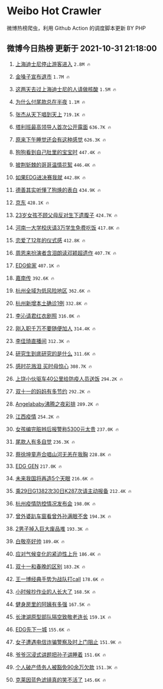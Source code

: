 # Weibo Hot Crawler 



微博热榜爬虫，利用 Github Action 的调度脚本更新 BY PHP 


## 微博今日热榜 更新于 2021-10-31 21:18:00 
1. [上海迪士尼停止游客进入](https://s.weibo.com/weibo?q=%23%E4%B8%8A%E6%B5%B7%E8%BF%AA%E5%A3%AB%E5%B0%BC%E5%81%9C%E6%AD%A2%E6%B8%B8%E5%AE%A2%E8%BF%9B%E5%85%A5%23&Refer=top) `2.8M 🔥` 

1. [金嗓子宣布退市](https://s.weibo.com/weibo?q=%23%E9%87%91%E5%97%93%E5%AD%90%E5%AE%A3%E5%B8%83%E9%80%80%E5%B8%82%23&Refer=top) `1.7M 🔥` 

1. [这两天去过上海迪士尼的人请做核酸](https://s.weibo.com/weibo?q=%23%E8%BF%99%E4%B8%A4%E5%A4%A9%E5%8E%BB%E8%BF%87%E4%B8%8A%E6%B5%B7%E8%BF%AA%E5%A3%AB%E5%B0%BC%E7%9A%84%E4%BA%BA%E8%AF%B7%E5%81%9A%E6%A0%B8%E9%85%B8%23&Refer=top) `1.5M 🔥` 

1. [为什么付尾款总在半夜](https://s.weibo.com/weibo?q=%23%E4%B8%BA%E4%BB%80%E4%B9%88%E4%BB%98%E5%B0%BE%E6%AC%BE%E6%80%BB%E5%9C%A8%E5%8D%8A%E5%A4%9C%23&Refer=top) `1.1M 🔥` 

1. [张杰从天下唱到天上](https://s.weibo.com/weibo?q=%23%E5%BC%A0%E6%9D%B0%E4%BB%8E%E5%A4%A9%E4%B8%8B%E5%94%B1%E5%88%B0%E5%A4%A9%E4%B8%8A%23&Refer=top) `719.1K 🔥` 

1. [塔利班最高领导人首次公开露面](https://s.weibo.com/weibo?q=%23%E5%A1%94%E5%88%A9%E7%8F%AD%E6%9C%80%E9%AB%98%E9%A2%86%E5%AF%BC%E4%BA%BA%E9%A6%96%E6%AC%A1%E5%85%AC%E5%BC%80%E9%9C%B2%E9%9D%A2%23&Refer=top) `636.7K 🔥` 

1. [原来下午睡觉还会有这种感觉](https://s.weibo.com/weibo?q=%23%E5%8E%9F%E6%9D%A5%E4%B8%8B%E5%8D%88%E7%9D%A1%E8%A7%89%E8%BF%98%E4%BC%9A%E6%9C%89%E8%BF%99%E7%A7%8D%E6%84%9F%E8%A7%89%23&Refer=top) `626.3K 🔥` 

1. [狗狗看到自己肚里的宝宝时](https://s.weibo.com/weibo?q=%23%E7%8B%97%E7%8B%97%E7%9C%8B%E5%88%B0%E8%87%AA%E5%B7%B1%E8%82%9A%E9%87%8C%E7%9A%84%E5%AE%9D%E5%AE%9D%E6%97%B6%23&Refer=top) `447.4K 🔥` 

1. [披荆斩棘的哥哥温情花絮](https://s.weibo.com/weibo?q=%23%E6%8A%AB%E8%8D%86%E6%96%A9%E6%A3%98%E7%9A%84%E5%93%A5%E5%93%A5%E6%B8%A9%E6%83%85%E8%8A%B1%E7%B5%AE%23&Refer=top) `446.4K 🔥` 

1. [如果EDG进决赛我就](https://s.weibo.com/weibo?q=%23%E5%A6%82%E6%9E%9CEDG%E8%BF%9B%E5%86%B3%E8%B5%9B%E6%88%91%E5%B0%B1%23&Refer=top) `442.8K 🔥` 

1. [德善其实听懂了狗焕的表白](https://s.weibo.com/weibo?q=%23%E5%BE%B7%E5%96%84%E5%85%B6%E5%AE%9E%E5%90%AC%E6%87%82%E4%BA%86%E7%8B%97%E7%84%95%E7%9A%84%E8%A1%A8%E7%99%BD%23&Refer=top) `434.9K 🔥` 

1. [京东](https://s.weibo.com/weibo?q=%E4%BA%AC%E4%B8%9C&Refer=top) `428.1K 🔥` 

1. [23岁女孩不顾父母反对生下遗腹子](https://s.weibo.com/weibo?q=%2323%E5%B2%81%E5%A5%B3%E5%AD%A9%E4%B8%8D%E9%A1%BE%E7%88%B6%E6%AF%8D%E5%8F%8D%E5%AF%B9%E7%94%9F%E4%B8%8B%E9%81%97%E8%85%B9%E5%AD%90%23&Refer=top) `424.7K 🔥` 

1. [河南一大学校庆请3万学生免费吃饭](https://s.weibo.com/weibo?q=%23%E6%B2%B3%E5%8D%97%E4%B8%80%E5%A4%A7%E5%AD%A6%E6%A0%A1%E5%BA%86%E8%AF%B73%E4%B8%87%E5%AD%A6%E7%94%9F%E5%85%8D%E8%B4%B9%E5%90%83%E9%A5%AD%23&Refer=top) `417.8K 🔥` 

1. [恋爱了12年的仪式感](https://s.weibo.comjavascript:void(0);) `412.8K 🔥` 

1. [周恩来扮演者含泪朗读邓颖超遗作](https://s.weibo.com/weibo?q=%23%E5%91%A8%E6%81%A9%E6%9D%A5%E6%89%AE%E6%BC%94%E8%80%85%E5%90%AB%E6%B3%AA%E6%9C%97%E8%AF%BB%E9%82%93%E9%A2%96%E8%B6%85%E9%81%97%E4%BD%9C%23&Refer=top) `407.7K 🔥` 

1. [EDG偷家](https://s.weibo.com/weibo?q=%23EDG%E5%81%B7%E5%AE%B6%23&Refer=top) `407.1K 🔥` 

1. [嘉南传](https://s.weibo.com/weibo?q=%E5%98%89%E5%8D%97%E4%BC%A0&Refer=top) `392.6K 🔥` 

1. [杭州全域为低风险地区](https://s.weibo.com/weibo?q=%23%E6%9D%AD%E5%B7%9E%E5%85%A8%E5%9F%9F%E4%B8%BA%E4%BD%8E%E9%A3%8E%E9%99%A9%E5%9C%B0%E5%8C%BA%23&Refer=top) `362.6K 🔥` 

1. [杭州新增本土确诊1例](https://s.weibo.com/weibo?q=%23%E6%9D%AD%E5%B7%9E%E6%96%B0%E5%A2%9E%E6%9C%AC%E5%9C%9F%E7%A1%AE%E8%AF%8A1%E4%BE%8B%23&Refer=top) `332.8K 🔥` 

1. [李沁请君红衣剧照](https://s.weibo.com/weibo?q=%E6%9D%8E%E6%B2%81%E8%AF%B7%E5%90%9B%E7%BA%A2%E8%A1%A3%E5%89%A7%E7%85%A7&Refer=top) `316.0K 🔥` 

1. [刚入职千万不要随便加人](https://s.weibo.com/weibo?q=%23%E5%88%9A%E5%85%A5%E8%81%8C%E5%8D%83%E4%B8%87%E4%B8%8D%E8%A6%81%E9%9A%8F%E4%BE%BF%E5%8A%A0%E4%BA%BA%23&Refer=top) `314.4K 🔥` 

1. [李佳琦直播间](https://s.weibo.com/weibo?q=%E6%9D%8E%E4%BD%B3%E7%90%A6%E7%9B%B4%E6%92%AD%E9%97%B4&Refer=top) `312.3K 🔥` 

1. [研究生到底研究的是什么](https://s.weibo.com/weibo?q=%23%E7%A0%94%E7%A9%B6%E7%94%9F%E5%88%B0%E5%BA%95%E7%A0%94%E7%A9%B6%E7%9A%84%E6%98%AF%E4%BB%80%E4%B9%88%23&Refer=top) `311.6K 🔥` 

1. [感时花溅泪 买时母惊心](https://s.weibo.com/weibo?q=%E6%84%9F%E6%97%B6%E8%8A%B1%E6%BA%85%E6%B3%AA%20%E4%B9%B0%E6%97%B6%E6%AF%8D%E6%83%8A%E5%BF%83&Refer=top) `308.7K 🔥` 

1. [上饶小伙驱车40公里给防疫人员送饭](https://s.weibo.com/weibo?q=%23%E4%B8%8A%E9%A5%B6%E5%B0%8F%E4%BC%99%E9%A9%B1%E8%BD%A640%E5%85%AC%E9%87%8C%E7%BB%99%E9%98%B2%E7%96%AB%E4%BA%BA%E5%91%98%E9%80%81%E9%A5%AD%23&Refer=top) `294.2K 🔥` 

1. [双十一的妈妈有多节约](https://s.weibo.com/weibo?q=%23%E5%8F%8C%E5%8D%81%E4%B8%80%E7%9A%84%E5%A6%88%E5%A6%88%E6%9C%89%E5%A4%9A%E8%8A%82%E7%BA%A6%23&Refer=top) `292.2K 🔥` 

1. [Angelababy沸腾之夜彩排](https://s.weibo.com/weibo?q=%23Angelababy%E6%B2%B8%E8%85%BE%E4%B9%8B%E5%A4%9C%E5%BD%A9%E6%8E%92%23&Refer=top) `289.2K 🔥` 

1. [江西疫情](https://s.weibo.com/weibo?q=%23%E6%B1%9F%E8%A5%BF%E7%96%AB%E6%83%85%23&Refer=top) `254.2K 🔥` 

1. [女孩编完脏辫后报警称5300元太贵](https://s.weibo.com/weibo?q=%23%E5%A5%B3%E5%AD%A9%E7%BC%96%E5%AE%8C%E8%84%8F%E8%BE%AB%E5%90%8E%E6%8A%A5%E8%AD%A6%E7%A7%B05300%E5%85%83%E5%A4%AA%E8%B4%B5%23&Refer=top) `237.0K 🔥` 

1. [尾款人有多自觉](https://s.weibo.com/weibo?q=%23%E5%B0%BE%E6%AC%BE%E4%BA%BA%E6%9C%89%E5%A4%9A%E8%87%AA%E8%A7%89%23&Refer=top) `236.3K 🔥` 

1. [蔡徐坤童声合唱山河无恙在我胸](https://s.weibo.com/weibo?q=%23%E8%94%A1%E5%BE%90%E5%9D%A4%E7%AB%A5%E5%A3%B0%E5%90%88%E5%94%B1%E5%B1%B1%E6%B2%B3%E6%97%A0%E6%81%99%E5%9C%A8%E6%88%91%E8%83%B8%23&Refer=top) `228.8K 🔥` 

1. [EDG GEN](https://s.weibo.com/weibo?q=%23EDG%20GEN%23&Refer=top) `217.0K 🔥` 

1. [未来我国将再造5个天眼](https://s.weibo.com/weibo?q=%23%E6%9C%AA%E6%9D%A5%E6%88%91%E5%9B%BD%E5%B0%86%E5%86%8D%E9%80%A05%E4%B8%AA%E5%A4%A9%E7%9C%BC%23&Refer=top) `216.6K 🔥` 

1. [乘29日G1382次30日K287次请主动报备](https://s.weibo.com/weibo?q=%23%E4%B9%9829%E6%97%A5G1382%E6%AC%A130%E6%97%A5K287%E6%AC%A1%E8%AF%B7%E4%B8%BB%E5%8A%A8%E6%8A%A5%E5%A4%87%23&Refer=top) `212.4K 🔥` 

1. [杭州疫情防控情况发布会](https://s.weibo.com/weibo?q=%23%E6%9D%AD%E5%B7%9E%E7%96%AB%E6%83%85%E9%98%B2%E6%8E%A7%E6%83%85%E5%86%B5%E5%8F%91%E5%B8%83%E4%BC%9A%23&Refer=top) `198.0K 🔥` 

1. [曾外婆趴车窗看曾外孙满眼不舍](https://s.weibo.com/weibo?q=%23%E6%9B%BE%E5%A4%96%E5%A9%86%E8%B6%B4%E8%BD%A6%E7%AA%97%E7%9C%8B%E6%9B%BE%E5%A4%96%E5%AD%99%E6%BB%A1%E7%9C%BC%E4%B8%8D%E8%88%8D%23&Refer=top) `194.3K 🔥` 

1. [2男子掉入巨大废品堆](https://s.weibo.com/weibo?q=%232%E7%94%B7%E5%AD%90%E6%8E%89%E5%85%A5%E5%B7%A8%E5%A4%A7%E5%BA%9F%E5%93%81%E5%A0%86%23&Refer=top) `193.3K 🔥` 

1. [白敬亭好帅](https://s.weibo.com/weibo?q=%E7%99%BD%E6%95%AC%E4%BA%AD%E5%A5%BD%E5%B8%85&Refer=top) `189.4K 🔥` 

1. [应对气候变化的紧迫性上升](https://s.weibo.com/weibo?q=%23%E5%BA%94%E5%AF%B9%E6%B0%94%E5%80%99%E5%8F%98%E5%8C%96%E7%9A%84%E7%B4%A7%E8%BF%AB%E6%80%A7%E4%B8%8A%E5%8D%87%23&Refer=top) `186.4K 🔥` 

1. [双十一和春晚的区别](https://s.weibo.com/weibo?q=%23%E5%8F%8C%E5%8D%81%E4%B8%80%E5%92%8C%E6%98%A5%E6%99%9A%E7%9A%84%E5%8C%BA%E5%88%AB%23&Refer=top) `183.2K 🔥` 

1. [王一博经典手势为战队打call](https://s.weibo.com/weibo?q=%23%E7%8E%8B%E4%B8%80%E5%8D%9A%E7%BB%8F%E5%85%B8%E6%89%8B%E5%8A%BF%E4%B8%BA%E6%88%98%E9%98%9F%E6%89%93call%23&Refer=top) `178.6K 🔥` 

1. [小时候抄作业的人长大了](https://s.weibo.com/weibo?q=%23%E5%B0%8F%E6%97%B6%E5%80%99%E6%8A%84%E4%BD%9C%E4%B8%9A%E7%9A%84%E4%BA%BA%E9%95%BF%E5%A4%A7%E4%BA%86%23&Refer=top) `168.5K 🔥` 

1. [健身房里的阿姨有多强](https://s.weibo.com/weibo?q=%23%E5%81%A5%E8%BA%AB%E6%88%BF%E9%87%8C%E7%9A%84%E9%98%BF%E5%A7%A8%E6%9C%89%E5%A4%9A%E5%BC%BA%23&Refer=top) `167.5K 🔥` 

1. [长津湖原型部队隔空致敬老连长](https://s.weibo.com/weibo?q=%23%E9%95%BF%E6%B4%A5%E6%B9%96%E5%8E%9F%E5%9E%8B%E9%83%A8%E9%98%9F%E9%9A%94%E7%A9%BA%E8%87%B4%E6%95%AC%E8%80%81%E8%BF%9E%E9%95%BF%23&Refer=top) `159.1K 🔥` 

1. [EDG先下一城](https://s.weibo.com/weibo?q=%23EDG%E5%85%88%E4%B8%8B%E4%B8%80%E5%9F%8E%23&Refer=top) `155.6K 🔥` 

1. [女子遭遇电信诈骗警察及时上门阻止](https://s.weibo.com/weibo?q=%23%E5%A5%B3%E5%AD%90%E9%81%AD%E9%81%87%E7%94%B5%E4%BF%A1%E8%AF%88%E9%AA%97%E8%AD%A6%E5%AF%9F%E5%8F%8A%E6%97%B6%E4%B8%8A%E9%97%A8%E9%98%BB%E6%AD%A2%23&Refer=top) `151.9K 🔥` 

1. [爷爷沉浸式讲题把孙子讲睡着](https://s.weibo.com/weibo?q=%23%E7%88%B7%E7%88%B7%E6%B2%89%E6%B5%B8%E5%BC%8F%E8%AE%B2%E9%A2%98%E6%8A%8A%E5%AD%99%E5%AD%90%E8%AE%B2%E7%9D%A1%E7%9D%80%23&Refer=top) `151.6K 🔥` 

1. [个人破产债务人被豁免90余万欠款](https://s.weibo.com/weibo?q=%23%E4%B8%AA%E4%BA%BA%E7%A0%B4%E4%BA%A7%E5%80%BA%E5%8A%A1%E4%BA%BA%E8%A2%AB%E8%B1%81%E5%85%8D90%E4%BD%99%E4%B8%87%E6%AC%A0%E6%AC%BE%23&Refer=top) `151.3K 🔥` 

1. [克莱因蓝色滤镜真的笑不活了](https://s.weibo.com/weibo?q=%23%E5%85%8B%E8%8E%B1%E5%9B%A0%E8%93%9D%E8%89%B2%E6%BB%A4%E9%95%9C%E7%9C%9F%E7%9A%84%E7%AC%91%E4%B8%8D%E6%B4%BB%E4%BA%86%23&Refer=top) `145.6K 🔥` 

